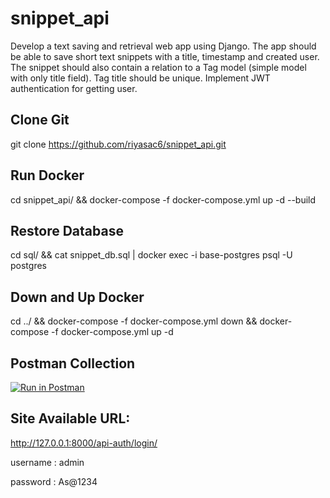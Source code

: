 # snippet_api
Develop a text saving and retrieval web app using Django. The app should be able to save short text snippets with a title, timestamp and created user. The snippet should also contain a relation to a Tag model (simple model with only title field). Tag title should be unique. Implement JWT authentication for getting user.

Clone Git
----------
git clone https://github.com/riyasac6/snippet_api.git

Run Docker 
----------
cd snippet_api/ && docker-compose -f docker-compose.yml up -d --build

Restore Database
---------
cd sql/ && cat snippet_db.sql | docker exec -i base-postgres psql -U postgres

Down and Up Docker
--------
cd ../ && docker-compose -f docker-compose.yml down && docker-compose -f docker-compose.yml up -d

Postman Collection
--------
[![Run in Postman](https://run.pstmn.io/button.svg)](https://app.getpostman.com/run-collection/18979185-d42cd73f-ba67-49a0-9438-d9f9d12eb6de?action=collection%2Ffork&collection-url=entityId%3D18979185-d42cd73f-ba67-49a0-9438-d9f9d12eb6de%26entityType%3Dcollection%26workspaceId%3D5d558899-993e-46ec-a937-f43f0f9e3a55)


Site Available URL: 
-------------------
http://127.0.0.1:8000/api-auth/login/

username : admin

password : As@1234

